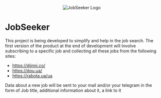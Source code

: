 <div align="center">
  <img src="https://github.com/Dobriyr/JobSeeker/assets/67451349/6942960b-4fd8-48b0-932e-49374e2fa8be" alt="JobSeeker Logo">
</div>

# JobSeeker

This project is being developed to simplify and help in the job search. The first version of the product at the end of development will involve subscribing to a specific job and collecting all these jobs from the following sites:
* https://djinni.co/
* https://dou.ua/
* https://rabota.ua/ua

Data about a new job will be sent to your mail and/or your telegram in the form of Job title, additional information about it, a link to it
